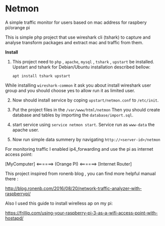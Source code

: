 # Netmon
A simple traffic monitor for users based on mac address for raspbery pi/orange pi

This is simple php project that use wireshark cli (tshark) to capture and analyse transform packages and extract mac and traffic from them.

**Install**

 1. This project need to `php` , `apache`, `mysql` , `tshark` , `upstart` be installed.
Upstart and tshark for Debian/Ubuntu installation described bellow:

        apt install tshark upstart

   While installing `wireshark-common` it ask you about install wireshark     user group and you should choose yes to allow run it as limited user. 
 

 2. Now should install service by coping `upstart/netmon.conf` to `/etc/init`.

 3. Put the project files in the `/var/www/html/netmon` Then you should
    create  database and tables by importing the `database/import.sql`.

 4. start service using `service netmon start`. Service run as
    `www-data` the apache user.

 5. Now run simple data summery by navigating
    `http://<server-id>/netmon`

For monitoring traffic I enabled ip4_forwarding and use the pi as internet access point:

[MyComputer] <======> (Orange PI) <======> [Internet Router]

This project inspired from ronenb blog , you can find more helpful manual there :

http://blog.ronenb.com/2016/08/20/network-traffic-analyzer-with-raspberrypi/

Also I used this guide to install wirelless ap on my pi:

https://frillip.com/using-your-raspberry-pi-3-as-a-wifi-access-point-with-hostapd/